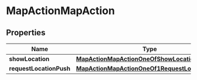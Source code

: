 

# MapActionMapAction


## Properties

| Name | Type | Description | Notes |
|------------ | ------------- | ------------- | -------------|
|**showLocation** | [**MapActionMapActionOneOfShowLocation**](MapActionMapActionOneOfShowLocation.md) |  |  |
|**requestLocationPush** | [**MapActionMapActionOneOf1RequestLocationPush**](MapActionMapActionOneOf1RequestLocationPush.md) |  |  |



